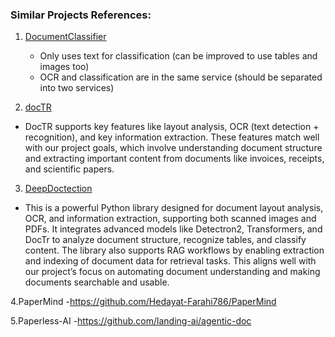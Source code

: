 ### Similar Projects References:
1. [DocumentClassifier](https://github.com/conditionedstimulus/DocumentClassifier/tree/main)  
   - Only uses text for classification (can be improved to use tables and images too)  
   - OCR and classification are in the same service (should be separated into two services)


2.  [docTR](https://github.com/mindee/doctr)  
   - DocTR supports key features like layout analysis, OCR (text detection + recognition), and key information extraction. These features match well with our project goals, which involve understanding document structure and extracting important content from documents like invoices, receipts, and scientific papers.

3.  [DeepDoctection](https://github.com/deepdoctection/deepdoctection)
   -  This is a powerful Python library designed for document layout analysis, OCR, and information extraction, supporting both scanned images and PDFs. It integrates advanced models like Detectron2, Transformers, and DocTr to analyze document structure, recognize tables, and classify content. The library also supports RAG workflows by enabling extraction and indexing of document data for retrieval tasks. This aligns well with our project’s focus on automating document understanding and making documents searchable and usable.

4.PaperMind
  -https://github.com/Hedayat-Farahi786/PaperMind

5.Paperless-AI
  -https://github.com/landing-ai/agentic-doc
